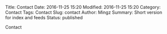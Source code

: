 Title: Contact
Date: 2016-11-25 15:20
Modified: 2016-11-25 15:20
Category: Contact
Tags: Contact
Slug: contact
Author: Mingz
Summary: Short version for index and feeds
Status: published

Contact
